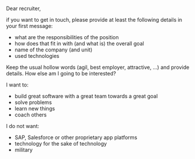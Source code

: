 Dear recruiter,

if you want to get in touch, please provide at least the following details in your first message:
* what are the responsibilities of the position
* how does that fit in with (and what is) the overall goal
* name of the company (and unit)
* used technologies

Keep the usual hollow words (agil, best employer, attractive, ...) and provide details. How else am I going to be interested?

I want to:
* build great software with a great team towards a great goal
* solve problems
* learn new things
* coach others

I do not want:
* SAP, Salesforce or other proprietary app platforms
* technology for the sake of technology
* military
